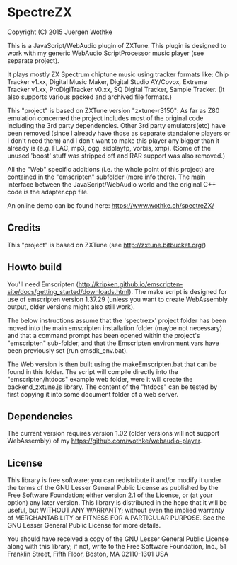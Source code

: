 # SpectreZX

Copyright (C) 2015 Juergen Wothke

This is a JavaScript/WebAudio plugin of ZXTune. This plugin is designed to work with my 
generic WebAudio ScriptProcessor music player (see separate project). 

It plays mostly ZX Spectrum chiptune music using tracker formats like: Chip Tracker v1.xx, 
Digital Music Maker, Digital Studio AY/Covox, Extreme Tracker v1.xx, ProDigiTracker v0.xx, 
SQ Digital Tracker, Sample Tracker. (It also supports various packed and archived file formats.)

This "project" is based on ZXTune version "zxtune-r3150": As far as Z80 emulation concerned
the project includes most of the  original code including the 3rd party dependencies. 
Other 3rd party emulators(etc) have been removed (since I already have those
as separate standalone players or I don't need them) and I don't want to make this player 
any bigger than it already is (e.g. FLAC, mp3, ogg, sidplayfp, vorbis, xmp). 
(Some of the unused 'boost' stuff was stripped off and RAR support was also removed.)

All the "Web" specific additions (i.e. the whole point of this project) are contained in the 
"emscripten" subfolder (more info there). The main interface between the JavaScript/WebAudio 
world and the original C++ code is the adapter.cpp file.

An online demo can be found here: https://www.wothke.ch/spectreZX/


## Credits
This "project" is based on ZXTune (see http://zxtune.bitbucket.org/)


## Howto build
You'll need Emscripten (http://kripken.github.io/emscripten-site/docs/getting_started/downloads.html). The make script 
is designed for use of emscripten version 1.37.29 (unless you want to create WebAssembly output, older versions might 
also still work).

The below instructions assume that the 'spectrezx' project folder has been moved into the main emscripten 
installation folder (maybe not necessary) and that a command prompt has been opened within the 
project's "emscripten" sub-folder, and that the Emscripten environment vars have been previously 
set (run emsdk_env.bat).

The Web version is then built using the makeEmscripten.bat that can be found in this folder. The 
script will compile directly into the "emscripten/htdocs" example web folder, were it will create 
the backend_zxtune.js library. The content of the "htdocs" can be tested by first copying it into some 
document folder of a web server. 

## Dependencies
The current version requires version 1.02 (older versions will not
support WebAssembly) of my https://github.com/wothke/webaudio-player.


## License
This library is free software; you can redistribute it and/or modify it
under the terms of the GNU Lesser General Public License as published by
the Free Software Foundation; either version 2.1 of the License, or (at
your option) any later version. This library is distributed in the hope
that it will be useful, but WITHOUT ANY WARRANTY; without even the implied
warranty of MERCHANTABILITY or FITNESS FOR A PARTICULAR PURPOSE. See the
GNU Lesser General Public License for more details.

You should have received a copy of the GNU Lesser General Public
License along with this library; if not, write to the Free Software
Foundation, Inc., 51 Franklin Street, Fifth Floor, Boston, MA  02110-1301 USA

